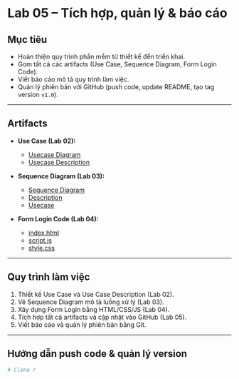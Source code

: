 # Lab 05 – Tích hợp, quản lý & báo cáo  

##  Mục tiêu  
- Hoàn thiện quy trình phần mềm từ thiết kế đến triển khai.  
- Gom tất cả các artifacts (Use Case, Sequence Diagram, Form Login Code).  
- Viết báo cáo mô tả quy trình làm việc.  
- Quản lý phiên bản với GitHub (push code, update README, tạo tag version `v1.0`).  

---

##  Artifacts  

- **Use Case (Lab 02):**  
  - [Usecase Diagram]([../lab2/usecase%20lab2.png])  
  - [Usecase Description]([../lab2/usecase%20description.txt](https://github.com/n23dcpt035-phamngocmai2509/NMNCPM-Lab01-n23dcpt035/blob/main/lab2/usecase%20description.txt))  

- **Sequence Diagram (Lab 03):**  
  - [Sequence Diagram]((https://github.com/n23dcpt035-phamngocmai2509/NMNCPM-Lab01-n23dcpt035/blob/c301613ba5f28a2d059e848bc554d52f1e780a38/lab3/SQ%20lab3.png))
  - [Description]([[../lab3/sequence.png](https://github.com/n23dcpt035-phamngocmai2509/NMNCPM-Lab01-n23dcpt035/blob/main/lab3/SQ%20lab3.png)](https://github.com/n23dcpt035-phamngocmai2509/NMNCPM-Lab01-n23dcpt035/blob/main/lab3/description.txt))
  - [Usecase](https://github.com/n23dcpt035-phamngocmai2509/NMNCPM-Lab01-n23dcpt035/blob/main/lab3/usecase%20lab3.png)
- **Form Login Code (Lab 04):**  
  - [index.html]([../lab4/index.html](https://github.com/n23dcpt035-phamngocmai2509/NMNCPM-Lab01-n23dcpt035/blob/main/lab4/index.html))  
  - [script.js]([../lab4/script.js](https://github.com/n23dcpt035-phamngocmai2509/NMNCPM-Lab01-n23dcpt035/blob/main/lab4/script.js))  
  - [style.css]([../lab4/style.css](https://github.com/n23dcpt035-phamngocmai2509/NMNCPM-Lab01-n23dcpt035/blob/main/lab4/style.css))  

---

##  Quy trình làm việc  

1. Thiết kế Use Case và Use Case Description (Lab 02).  
2. Vẽ Sequence Diagram mô tả luồng xử lý (Lab 03).  
3. Xây dựng Form Login bằng HTML/CSS/JS (Lab 04).  
4. Tích hợp tất cả artifacts và cập nhật vào GitHub (Lab 05).  
5. Viết báo cáo và quản lý phiên bản bằng Git.  

---

##  Hướng dẫn push code & quản lý version  

```bash
# Clone r
